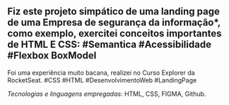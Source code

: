 Fiz este projeto simpático de uma landing page de uma Empresa de segurança da informação*, como exemplo, exercitei conceitos importantes de HTML E CSS: #Semantica #Acessibilidade #Flexbox BoxModel
---------------------------------------------------------------------------------------
Foi uma experiência muito bacana, realizei no Curso Explorer da RocketSeat.
#CSS #HTML #DesenvolvimentoWeb #LandingPage

*Tecnologias e linguagens empregadas*: HTML, CSS, FIGMA, Github.
